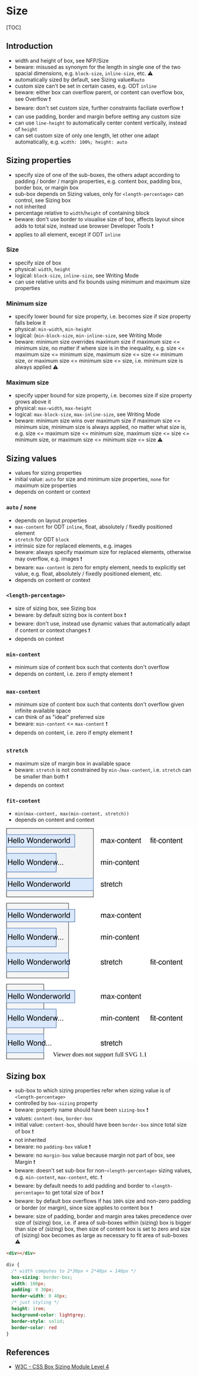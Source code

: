 # Size

[TOC]


<!-- ToDo: revisit once https://www.w3.org/TR/css-sizing-4 has been finished -->

## Introduction

- width and height of box, see NFP/Size
- beware: misused as synonym for the length in single one of the two spacial dimensions, e.g. `block-size`, `inline-size`, etc. ⚠️
- automatically sized by default, see Sizing value#`auto`
- custom size can't be set in certain cases, e.g. ODT `inline`
- beware: either box can overflow parent, or content can overflow box, see Overflow ❗️
- beware: don't set custom size, further constraints faciliate overflow ❗️
- can use padding, border and margin before setting any custom size
- can use `line-height` to automatically center content vertically, instead of `height`
- can set custom size of only one length, let other one adapt automatically, e.g. `width: 100%; height: auto`



## Sizing properties

- specify size of one of the sub-boxes, the others adapt according to padding / border / margin properties, e.g. content box, padding box, border box, or margin box
- sub-box depends on Sizing values, only for `<length-percentage>` can control, see Sizing box
- not inherited
- percentage relative to `width`/`height` of containing block
- beware: don't use border to visualise size of box, affects layout since adds to total size, instead use browser Developer Tools ❗️
- applies to all element, except if ODT `inline`

### Size

- specify size of box
- physical: `width`, `height`
- logical: `block-size`, `inline-size`, see Writing Mode
- can use relative units and fix bounds using minimum and maximum size properties

### Minimum size

- specify lower bound for size property, i.e. becomes size if size property falls below it
- physical: `min-width`, `min-height`
- logical: (`min-block-size`, `min-inline-size`, see Writing Mode
- beware: minimum size overrides maximum size if maximum size <= minimum size, no matter if where size is in the inequality, e.g. size <= maximum size <= minimum size, maximum size <= size <= minimum size, or maximum size <= minimum size <= size, i.e. minimum size is always applied ⚠️

### Maximum size

- specify upper bound for size property, i.e. becomes size if size property grows above it
- physical: `max-width`, `max-height`
- logical: `max-block-size`, `max-inline-size`, see Writing Mode
- beware: minimum size wins over maximum size if maximum size <= minimum size, minimum size is always applied, no matter what size is, e.g. size <= maximum size <= minimum size, maximum size <= size <= minimum size, or maximum size <= minimum size <= size ⚠️



## Sizing values

- values for sizing properties
- initial value: `auto` for size and minimum size properties, `none` for maximum size properties
- depends on content or context

### `auto` / `none`

- depends on layout properties
- `max-content` for ODT `inline`, float, absolutely / fixedly positioned element
- `stretch` for ODT `block`
- intrinsic size for replaced elements, e.g. images
- beware: always specify maximum size for replaced elements, otherwise may overflow, e.g. images ❗️
- beware: `max-content` is zero for empty element, needs to explicitly set value, e.g. float, absolutely / fixedly positioned element, etc.
- depends on content or context

### `<length-percentage>`

- size of sizing box, see Sizing box
- beware: by default sizing box is content box ❗️
- beware: don't use, instead use dynamic values that automatically adapt if content or context changes ❗️
- depends on context

### `min-content`

- minimum size of content box such that contents don't overflow
- depends on content, i.e. zero if empty element ❗️

### `max-content`

- minimum size of content box such that contents don't overflow given infinite available space
- can think of as "ideal" preferred size
- beware: `min-content` <= `max-content` ❗️
- depends on content, i.e. zero if empty element ❗️

### `stretch`

- maximum size of margin box in available space
- beware: `stretch` is not constrained by `min-`/`max-content`, i.e. `stretch` can be smaller than both ❗️
- depends on context

### `fit-content`

- `min(max-content, max(min-content, stretch))`
- depends on content and context

![size of box for each size value for different amounts of available space](illustrations/sizeval.svg)



## Sizing box

- sub-box to which sizing properties refer when sizing value is of `<length-percentage>`
- controlled by `box-sizing` property
- beware: property name should have been `sizing-box` ❗️
- values: `content-box`, `border-box`
- initial value: `content-box`, should have been `border-box` since total size of box ❗️
- not inherited
- beware: no `padding-box` value ❗️
- beware: no `margin-box` value because margin not part of box, see Margin ❗️
- beware: doesn't set sub-box for non-`<length-percentage>` sizing values, e.g. `min-content`, `max-content`, etc. ❗️
- beware: by default needs to add padding and border to `<length-percentage>` to get total size of box ❗️
- beware: by default box overflows if has `100%` size and non-zero padding or border (or margin), since size applies to content box ❗️
- beware: size of padding, border and margin area takes precedence over size of (sizing) box, i.e. if area of sub-boxes within (sizing) box is bigger than size of (sizing) box, then size of content box is set to zero and size of (sizing) box becomes as large as necessary to fit area of sub-boxes ⚠️

```html
<div></div>
```

```css
div {
  /* width computes to 2*30px + 2*40px = 140px */
  box-sizing: border-box;
  width: 100px;
  padding: 0 30px;
  border-width: 0 40px;
  /* just styling */
  height: 1rem;
  background-color: lightgrey;
  border-style: solid;
  border-color: red
}
```



## References

- [W3C - CSS Box Sizing Module Level 4](https://www.w3.org/TR/css-sizing-4/)